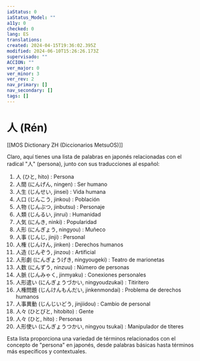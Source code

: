 ```yaml
---
iaStatus: 0
iaStatus_Model: ""
a11y: 0
checked: 0
lang: ES
translations: 
created: 2024-04-15T19:36:02.395Z
modified: 2024-06-10T15:26:26.173Z
supervisado: ""
ACCION: ""
ver_major: 0
ver_minor: 3
ver_rev: 2
nav_primary: []
nav_secondary: []
tags: []
---
```

# 人 (Ré​n)

[[MOS Dictionary  ZH (Diccionarios MetsuOS)]]

Claro, aquí tienes una lista de palabras en japonés relacionadas con el radical "人" (persona), junto con sus traducciones al español:

1. 人 (ひと, hito) : Persona
2. 人間 (にんげん, ningen) : Ser humano
3. 人生 (じんせい, jinsei) : Vida humana
4. 人口 (じんこう, jinkou) : Población
5. 人物 (じんぶつ, jinbutsu) : Personaje
6. 人類 (じんるい, jinrui) : Humanidad
7. 人気 (にんき, ninki) : Popularidad
8. 人形 (にんぎょう, ningyou) : Muñeco
9. 人事 (じんじ, jinji) : Personal
10. 人権 (じんけん, jinken) : Derechos humanos
11. 人造 (じんぞう, jinzou) : Artificial
12. 人形劇 (にんぎょうげき, ningyougeki) : Teatro de marionetas
13. 人数 (にんずう, ninzuu) : Número de personas
14. 人脈 (じんみゃく, jinmyaku) : Conexiones personales
15. 人形遣い (にんぎょうづかい, ningyoudzukai) : Titiritero
16. 人権問題 (じんけんもんだい, jinkenmondai) : Problema de derechos humanos
17. 人事異動 (じんじいどう, jinjiidou) : Cambio de personal
18. 人々 (ひとびと, hitobito) : Gente
19. 人々 (ひと, hito) : Personas
20. 人形使い (にんぎょうつかい, ningyou tsukai) : Manipulador de títeres

Esta lista proporciona una variedad de términos relacionados con el concepto de "persona" en japonés, desde palabras básicas hasta términos más específicos y contextuales.